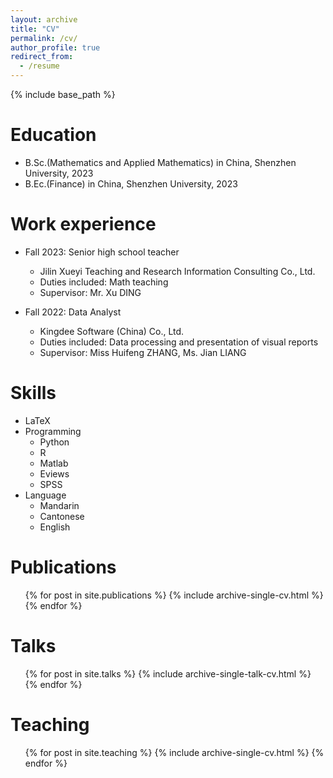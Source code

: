 ```yaml
---
layout: archive
title: "CV"
permalink: /cv/
author_profile: true
redirect_from:
  - /resume
---
```


{% include base_path %}

Education
======
* B.Sc.(Mathematics and Applied Mathematics) in China, Shenzhen University, 2023
* B.Ec.(Finance) in China, Shenzhen University, 2023

Work experience
======
* Fall 2023: Senior high school teacher
  * Jilin Xueyi Teaching and Research Information Consulting Co., Ltd.
  * Duties included: Math teaching
  * Supervisor: Mr. Xu DING

* Fall 2022: Data Analyst
  * Kingdee Software (China) Co., Ltd.
  * Duties included: Data processing and presentation of visual reports
  * Supervisor: Miss Huifeng ZHANG, Ms. Jian LIANG
  
Skills
======
* LaTeX
* Programming
  * Python
  * R
  * Matlab
  * Eviews
  * SPSS
* Language
  * Mandarin
  * Cantonese
  * English

Publications
======
  <ul>{% for post in site.publications %}
    {% include archive-single-cv.html %}
  {% endfor %}</ul>
  
Talks
======
  <ul>{% for post in site.talks %}
    {% include archive-single-talk-cv.html %}
  {% endfor %}</ul>
  
Teaching
======
  <ul>{% for post in site.teaching %}
    {% include archive-single-cv.html %}
  {% endfor %}</ul>
